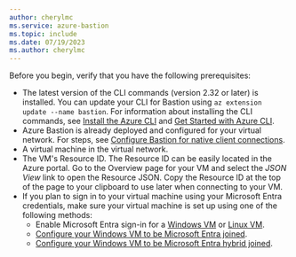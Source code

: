 ```yaml
---
author: cherylmc
ms.service: azure-bastion
ms.topic: include
ms.date: 07/19/2023
ms.author: cherylmc
---
```

Before you begin, verify that you have the following prerequisites:

* The latest version of the CLI commands (version 2.32 or later) is installed. You can update your CLI for Bastion using `az extension update --name bastion`. For information about installing the CLI commands, see [Install the Azure CLI](/cli/azure/install-azure-cli) and [Get Started with Azure CLI](/cli/azure/get-started-with-azure-cli).
* Azure Bastion is already deployed and configured for your virtual network. For steps, see [Configure Bastion for native client connections](../articles/bastion/native-client.md).
* A virtual machine in the virtual network.
* The VM's Resource ID. The Resource ID can be easily located in the Azure portal. Go to the Overview page for your VM and select the *JSON View* link to open the Resource JSON. Copy the Resource ID at the top of the page to your clipboard to use later when connecting to your VM.
* If you plan to sign in to your virtual machine using your Microsoft Entra credentials, make sure your virtual machine is set up using one of the following methods:
  * Enable Microsoft Entra sign-in for a [Windows VM](../articles/active-directory/devices/howto-vm-sign-in-azure-ad-windows.md) or [Linux VM](../articles/active-directory/devices/howto-vm-sign-in-azure-ad-linux.md).
  * [Configure your Windows VM to be Microsoft Entra joined](../articles/active-directory/devices/concept-directory-join.md).
  * [Configure your Windows VM to be Microsoft Entra hybrid joined](../articles/active-directory/devices/concept-hybrid-join.md).
